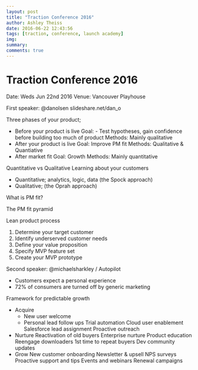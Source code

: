 ```yaml
---
layout: post
title: "Traction Conference 2016"
author: Ashley Theiss
date: 2016-06-22 12:43:56
tags: [traction, conference, launch academy]
img:
summary:
comments: true
---
```


# Traction Conference 2016

Date: Weds Jun 22nd 2016
Venue: Vancouver Playhouse

First speaker: @danolsen
slideshare.net/dan_o

Three phases of your product;
- Before your product is live
  Goal: - Test hypotheses, gain confidence before building too much of product
Methods: Mainly qualitative
- After your product is live
  Goal: Improve PM fit
  Methods: Qualitative & Quantiative
- After market fit
  Goal: Growth
  Methods: Mainly quantitative

Quantitative vs Qualitative Learning about your customers
- Quantitative; analytics, logic, data (the Spock approach)
- Qualitative; (the Oprah approach)

What is PM fit?

The PM fit pyramid

Lean product process
1. Determine your target customer
2. Identify underserved customer needs
3. Define your value proposition
4. Specify MVP feature set
5. Create your MVP prototype


Second speaker: @michaelsharkley / Autopilot

- Customers expect a personal experience
- 72% of consumers are turned off by generic marketing

Framework for predictable growth
- Acquire
  - New user welcome
  - Personal lead follow ups
  Trial automation
  Cloud user enablement
  Salesforce lead assignment
  Proactive outreach
- Nurture
  Reactivation of old buyers
  Enterprise nurture
  Product education
  Reengage downloaders
  1st time to repeat buyers
  Dev community updates
- Grow
  New customer onboarding
  Newsletter & upsell
  NPS surveys
  Proactive support and tips
  Events and webinars
  Renewal campaigns

